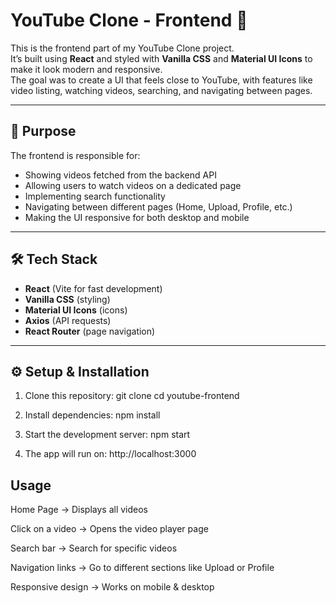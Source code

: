# YouTube Clone - Frontend 🎥

This is the frontend part of my YouTube Clone project.  
It’s built using **React** and styled with **Vanilla CSS** and **Material UI Icons** to make it look modern and responsive.  
The goal was to create a UI that feels close to YouTube, with features like video listing, watching videos, searching, and navigating between pages.

---

## 🚀 Purpose
The frontend is responsible for:
- Showing videos fetched from the backend API
- Allowing users to watch videos on a dedicated page
- Implementing search functionality
- Navigating between different pages (Home, Upload, Profile, etc.)
- Making the UI responsive for both desktop and mobile

---

## 🛠 Tech Stack
 
- **React** (Vite for fast development)
- **Vanilla CSS** (styling)
- **Material UI Icons** (icons)
- **Axios** (API requests)
- **React Router** (page navigation)

---

## ⚙️ Setup & Installation
1. Clone this repository:
   git clone
   cd youtube-frontend

2. Install dependencies:
   npm install

3. Start the development server:
   npm start

4. The app will run on:
   http://localhost:3000
   
  
## Usage

Home Page → Displays all videos

Click on a video → Opens the video player page

Search bar → Search for specific videos

Navigation links → Go to different sections like Upload or Profile

Responsive design → Works on mobile & desktop